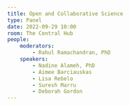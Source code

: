 ```yaml
---
title: Open and Collaborative Science
type: Panel
date: 2022-09-29 10:00
room: The Central Hub
people:
    moderators:
        - Rahul Ramachandran, PhD
    speakers:
        - Nadine Alameh, PhD
        - Aimee Barciauskas
        - Lisa Rebelo
        - Suresh Marru
        - Deborah Gordon
---
```

